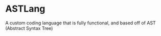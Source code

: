 # ASTLang
A custom coding language that is fully functional, and based off of AST (Abstract Syntax Tree)
